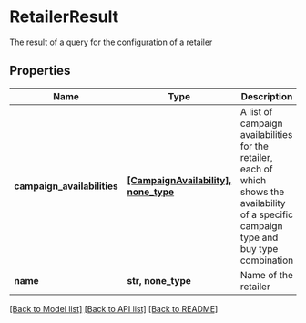 # RetailerResult

The result of a query for the configuration of a retailer

## Properties
Name | Type | Description | Notes
------------ | ------------- | ------------- | -------------
**campaign_availabilities** | [**[CampaignAvailability], none_type**](CampaignAvailability.md) | A list of campaign availabilities for the retailer, each of which shows the availability of a specific campaign type and buy type combination | [optional] 
**name** | **str, none_type** | Name of the retailer | [optional] 

[[Back to Model list]](../README.md#documentation-for-models) [[Back to API list]](../README.md#documentation-for-api-endpoints) [[Back to README]](../README.md)


